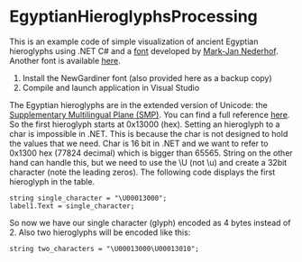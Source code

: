 # EgyptianHieroglyphsProcessing
This is an example code of simple visualization of ancient Egyptian hieroglyphs using .NET C# and a [font](https://mjn.host.cs.st-andrews.ac.uk/egyptian/fonts/newgardiner.html) developed by [Mark-Jan Nederhof](https://mjn.host.cs.st-andrews.ac.uk/). Another font is available [here](https://www.dafont.com/ancient-egyptian-hieroglyphs.font).

1) Install the NewGardiner font (also provided here as a backup copy)
2) Compile and launch application in Visual Studio

The Egyptian hieroglyphs are in the extended version of Unicode: the [Supplementary Multilingual Plane (SMP)](https://en.wikipedia.org/wiki/Plane_(Unicode)#Supplementary_Multilingual_Plane). You can find a full reference [here](http://unicode.org/charts/PDF/U13000.pdf). So the first hieroglyph starts at 0x13000 (hex). Setting an hieroglyph to a char is impossible in .NET. This is because the char is not designed to hold the values that we need. Char is 16 bit in .NET and we want to refer to 0x1300 hex (77824 decimal) which is bigger than 65565. String on the other hand can handle this, but we need to use the \U (not \u) and create a 32bit character (note the leading zeros). The following code displays the first hieroglyph in the table.
```
string single_character = "\U00013000";
label1.Text = single_character;
```
So now we have our single character (glyph) encoded as 4 bytes instead of 2. Also two hieroglyphs will be encoded like this:
```
string two_characters = "\U00013000\U00013010";
```

